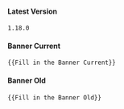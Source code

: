 #### Latest Version

```
1.18.0
```

#### Banner Current

```
{{Fill in the Banner Current}}
```

#### Banner Old

```
{{Fill in the Banner Old}}
```
